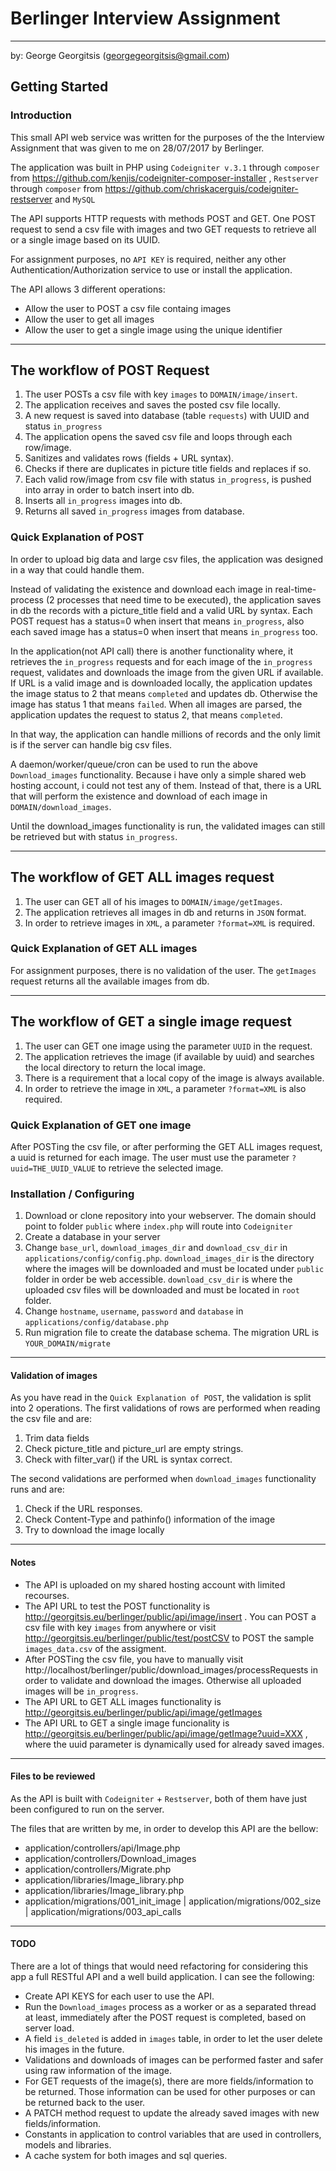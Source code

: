 # Berlinger Interview Assignment
---
by:
George Georgitsis (georgegeorgitsis@gmail.com)

## Getting Started

### Introduction
This small API web service was written for the purposes of the the Interview Assignment that was given to me on 28/07/2017 by Berlinger.

The application was built in PHP using `Codeigniter v.3.1` through `composer` from https://github.com/kenjis/codeigniter-composer-installer , `Restserver` through `composer` from https://github.com/chriskacerguis/codeigniter-restserver and `MySQL`

The API supports HTTP requests with methods POST and GET. One POST request to send a csv file with images and two GET requests to retrieve all or a single image based on its UUID.

For assignment purposes, no `API KEY` is required, neither any other Authentication/Authorization service to use or install the application.

The API allows 3 different operations:
* Allow the user to POST a csv file containg images
* Allow the user to get all images
* Allow the user to get a single image using the unique identifier

---

## The workflow of POST Request
1. The user POSTs a csv file with key `images` to `DOMAIN/image/insert`.
2. The application receives and saves the posted csv file locally.
3. A new request is saved into database (table `requests`) with UUID and status `in_progress`
4. The application opens the saved csv file and loops through each row/image.
5. Sanitizes and validates rows (fields + URL syntax).
6. Checks if there are duplicates in picture title fields and replaces if so.
7. Each valid row/image from csv file with status `in_progress`, is pushed into array in order to batch insert into db.
8. Inserts all `in_progress` images into db.
9. Returns all saved `in_progress` images from database.

### Quick Explanation of POST
In order to upload big data and large csv files, the application was designed in a way that could handle them. 

Instead of validating the existence and download each image in real-time-process (2 processes that need time to be executed), the application saves in db the records with a picture_title field and a valid URL by syntax. 
Each POST request has a status=0 when insert that means `in_progress`, also each saved image has a status=0 when insert that means `in_progress` too. 

In the application(not API call) there is another functionality where, it retrieves the `in_progress` requests and for each image of the `in_progress` request, validates and downloads the image from the given URL if available. 
If URL is a valid image and is downloaded locally, the application updates the image status to 2 that means `completed` and updates db. 
Otherwise the image has status 1 that means `failed`.
When all images are parsed, the application updates the request to status 2, that means `completed`.

In that way, the application can handle millions of records and the only limit is if the server can handle big csv files.

A daemon/worker/queue/cron can be used to run the above `Download_images` functionality. Because i have only a simple shared web hosting account, i could not test any of them. 
Instead of that, there is a URL that will perform the existence and download of each image in `DOMAIN/download_images`.

Until the download_images functionality is run, the validated images can still be retrieved but with status `in_progress`. 

---

## The workflow of GET ALL images request
1. The user can GET all of his images to `DOMAIN/image/getImages`.
2. The application retrieves all images in db and returns in `JSON` format.
3. In order to retrieve images in `XML`, a parameter `?format=XML` is required.

### Quick Explanation of GET ALL images
For assignment purposes, there is no validation of the user. The `getImages` request returns all the available images from db.

---

## The workflow of GET a single image request
1. The user can GET one image using the parameter `UUID` in the request.
2. The application retrieves the image (if available by uuid) and searches the local directory to return the local image.
3. There is a requirement that a local copy of the image is always available.
4. In order to retrieve the image in `XML`, a parameter `?format=XML` is also required.

### Quick Explanation of GET one image
After POSTing the csv file, or after performing the GET ALL images request, a uuid is returned for each image. The user must use the parameter `?uuid=THE_UUID_VALUE` to retrieve the selected image.

### Installation / Configuring
1. Download or clone repository into your webserver. The domain should point to folder `public` where `index.php` will route into `Codeigniter`
2. Create a database in your server
3. Change `base_url`, `download_images_dir` and `download_csv_dir` in `applications/config/config.php`. `download_images_dir` is the directory where the images will be downloaded and must be located under `public` folder in order be web accessible. `download_csv_dir` is where the uploaded csv files will be downloaded and must be located in `root` folder.
4. Change `hostname`, `username`, `password` and `database` in `applications/config/database.php`
5. Run migration file to create the database schema. The migration URL is `YOUR_DOMAIN/migrate`

---
#### Validation of images

As you have read in the `Quick Explanation of POST`, the validation is split into 2 operations. 
The first validations of rows are performed when reading the csv file and are:
1. Trim data fields
2. Check picture_title and picture_url are empty strings.
3. Check with filter_var() if the URL is syntax correct.

The second validations are performed when `download_images` functionality runs and are:
1. Check if the URL responses.
2. Check Content-Type and pathinfo() information of the image
3. Try to download the image locally

---
#### Notes
* The API is uploaded on my shared hosting account with limited recourses.
* The API URL to test the POST functionality is http://georgitsis.eu/berlinger/public/api/image/insert . You can POST a csv file with key `images` from anywhere or visit http://georgitsis.eu/berlinger/public/test/postCSV to POST the sample `images_data.csv` of the assigment. 
* After POSTing the csv file, you have to manually visit http://localhost/berlinger/public/download_images/processRequests in order to validate and download the images. Otherwise all uploaded images will be `in_progress`.
* The API URL to GET ALL images functionality is http://georgitsis.eu/berlinger/public/api/image/getImages 
* The API URL to GET a single image funcionality is http://georgitsis.eu/berlinger/public/api/image/getImage?uuid=XXX , where the uuid parameter is dynamically used for already saved images.

---
#### Files to be reviewed 
As the API is built with `Codeigniter` + `Restserver`, both of them have just been configured to run on the server.

The files that are written by me, in order to develop this API are the bellow:
* application/controllers/api/Image.php
* application/controllers/Download_images
* application/controllers/Migrate.php
* application/libraries/Image_library.php
* application/libraries/Image_library.php
* application/migrations/001_init_image | application/migrations/002_size | application/migrations/003_api_calls

---
#### TODO
There are a lot of things that would need refactoring for considering this app a full RESTful API and a well build application. I can see the following:

* Create API KEYS for each user to use the API.
* Run the `Download_images` process as a worker or as a separated thread at least, immediately after the POST request is completed, based on server load.
* A field `is_deleted` is added in `images` table, in order to let the user delete his images in the future.
* Validations and downloads of images can be performed faster and safer using raw information of the image.
* For GET requests of the image(s), there are more fields/information to be returned. Those information can be used for other purposes or can be returned back to the user.
* A PATCH method request to update the already saved images with new fields/information.
* Constants in application to control variables that are used in controllers, models and libraries.
* A cache system for both images and sql queries.